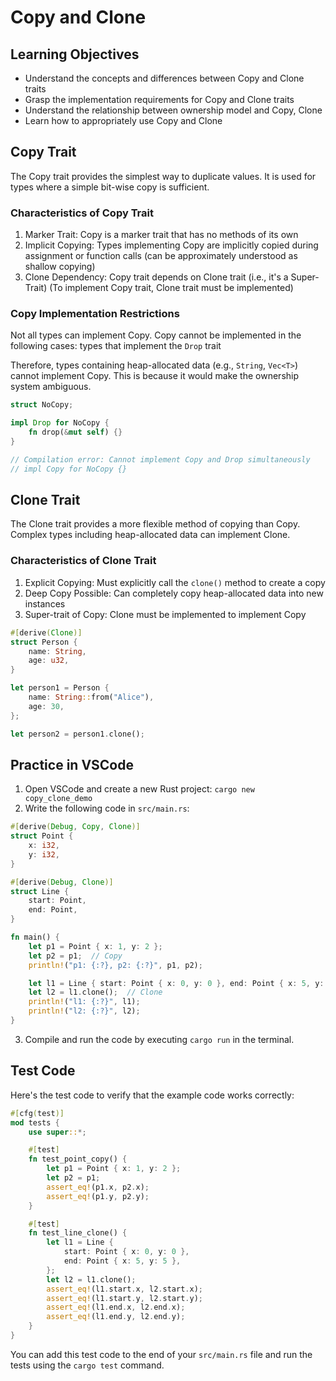 # Copy and Clone

## Learning Objectives
- Understand the concepts and differences between Copy and Clone traits
- Grasp the implementation requirements for Copy and Clone traits
- Understand the relationship between ownership model and Copy, Clone
- Learn how to appropriately use Copy and Clone

## Copy Trait

The Copy trait provides the simplest way to duplicate values. It is used for types where a simple bit-wise copy is sufficient.

### Characteristics of Copy Trait

1. Marker Trait: Copy is a marker trait that has no methods of its own
2. Implicit Copying: Types implementing Copy are implicitly copied during assignment or function calls (can be approximately understood as shallow copying)
3. Clone Dependency: Copy trait depends on Clone trait (i.e., it's a Super-Trait) (To implement Copy trait, Clone trait must be implemented)

### Copy Implementation Restrictions

Not all types can implement Copy. Copy cannot be implemented in the following cases: types that implement the `Drop` trait

Therefore, types containing heap-allocated data (e.g., `String`, `Vec<T>`) cannot implement Copy. This is because it would make the ownership system ambiguous.

```rust
struct NoCopy;

impl Drop for NoCopy {
    fn drop(&mut self) {}
}

// Compilation error: Cannot implement Copy and Drop simultaneously
// impl Copy for NoCopy {}
```

## Clone Trait

The Clone trait provides a more flexible method of copying than Copy. Complex types including heap-allocated data can implement Clone.

### Characteristics of Clone Trait

1. Explicit Copying: Must explicitly call the `clone()` method to create a copy
2. Deep Copy Possible: Can completely copy heap-allocated data into new instances
3. Super-trait of Copy: Clone must be implemented to implement Copy

```rust
#[derive(Clone)]
struct Person {
    name: String,
    age: u32,
}

let person1 = Person {
    name: String::from("Alice"),
    age: 30,
};

let person2 = person1.clone();
```

## Practice in VSCode

1. Open VSCode and create a new Rust project: `cargo new copy_clone_demo`
2. Write the following code in `src/main.rs`:

```rust
#[derive(Debug, Copy, Clone)]
struct Point {
    x: i32,
    y: i32,
}

#[derive(Debug, Clone)]
struct Line {
    start: Point,
    end: Point,
}

fn main() {
    let p1 = Point { x: 1, y: 2 };
    let p2 = p1;  // Copy
    println!("p1: {:?}, p2: {:?}", p1, p2);

    let l1 = Line { start: Point { x: 0, y: 0 }, end: Point { x: 5, y: 5 } };
    let l2 = l1.clone();  // Clone
    println!("l1: {:?}", l1);
    println!("l2: {:?}", l2);
}
```

3. Compile and run the code by executing `cargo run` in the terminal.

## Test Code

Here's the test code to verify that the example code works correctly:

```rust
#[cfg(test)]
mod tests {
    use super::*;

    #[test]
    fn test_point_copy() {
        let p1 = Point { x: 1, y: 2 };
        let p2 = p1;
        assert_eq!(p1.x, p2.x);
        assert_eq!(p1.y, p2.y);
    }

    #[test]
    fn test_line_clone() {
        let l1 = Line {
            start: Point { x: 0, y: 0 },
            end: Point { x: 5, y: 5 },
        };
        let l2 = l1.clone();
        assert_eq!(l1.start.x, l2.start.x);
        assert_eq!(l1.start.y, l2.start.y);
        assert_eq!(l1.end.x, l2.end.x);
        assert_eq!(l1.end.y, l2.end.y);
    }
}
```

You can add this test code to the end of your `src/main.rs` file and run the tests using the `cargo test` command.